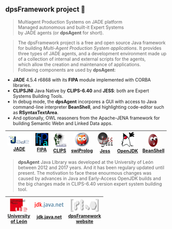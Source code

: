 ## dpsFramework project 👋

> Multiagent Production Systems on JADE platform<br>
Managed autonomous and built-it Expert Systems <br> by JADE agents (or **dpsAgent** for short).

> The dpsFramework project is a free and open source Java framework  <br>
for building _Multi-Agent Production System applications_. It provides  <br>
three types of JADE agents, and a development environment made up  <br>
of a collection of internal and external scripts for the agents,  <br>
which allow the creation and maintenance of applications.  <br>
Following components are used by **dpsAgent**:


* **JADE** 4.5.4 r6868 with its **FIPA** module implemented with CORBA libraries.
* **CLIPSJNI** Java Native by **CLIPS-6.40** and **JESS**: both are Expert Systems Building Tools.
* In debug mode, the **dpsAgent** incorpores a GUI with access to Java command-line interpreter **BeanShell**, and highlighting code-editor such as **RSyntaxTextArea**.
* And optionally, OWL reasoners from the Apache-JENA framework for building Semantic Webn and Linked Data apps.



| [ ![](https://github.com/dpsframework/.github/blob/master/profile/jade.png?raw=true)<br>JADE ](https://jade.tilab.com/) |  [ ![](https://github.com/dpsframework/.github/blob/master/profile/fipa.png?raw=true)<br>FIPA](http://fipa.org/)  | [ ![](https://github.com/dpsframework/.github/blob/master/profile/clips_logo.png?raw=true)<br>CLIPS ](https://www.clipsrules.net/)  |  [ ![](https://github.com/dpsframework/.github/blob/master/profile/swiprolog.png?raw=true)<br>swiProlog ](https://www.swi-prolog.org/)  | [ ![](https://github.com/dpsframework/.github/blob/master/profile/jess.png?raw=true)<br>Jess ](https://dpsframework.org/doc/engines/jess/docs/index.html)   | [ ![](https://github.com/dpsframework/.github/blob/master/profile/dukeWaveRed.png?raw=true)<br>OpenJDK  ](https://wiki.openjdk.org/display/JDKUpdates/JDK+17u) | [ ![](https://github.com/dpsframework/.github/blob/master/profile/homebutton.png?raw=true)<br>BeanShell ](https://github.com/beanshell/beanshell)  | 
| :---: | :---: | :---: | :---:    | :---: | :---:  | :---: | 





>  **dpsAgent** Java LIbrary was developed at the University of León between 2012 and 2017 years. And it has been regulary updated until present.
    The motivation to face these enourmous  changes was caused by  advances in Java and Early-Access OpenJDK builds and the big changes made in CLIPS-6.40 version expert system  building tool.


| [ ![](https://github.com/dpsframework/.github/blob/master/profile/unileon.png?raw=true)<br>University <br>of León](https://departamentos.unileon.es/ingenieria-electrica-y-de-sistemas-y-automatica/asignaturas-impartidas/) | [ ![](https://github.com/dpsframework/.github/blob/master/profile/jdk.java.net-small.png?raw=true)<br><br>jdk.java.net](https://jdk.java.net/18/) | [ ![](https://github.com/dpsframework/.github/blob/master/profile/dpsframework.png?raw=true)<br>dpsFramework<br>website](https://dpsframework.org/index.html) | 
| :---: | :---: | :---: | 


